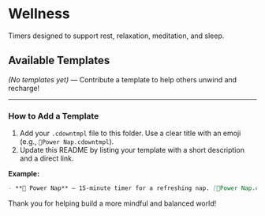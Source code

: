 # Wellness

Timers designed to support rest, relaxation, meditation, and sleep.

## Available Templates

*(No templates yet)* — Contribute a template to help others unwind and recharge!

---

### How to Add a Template

1. Add your `.cdowntmpl` file to this folder. Use a clear title with an emoji (e.g., `🦥Power Nap.cdowntmpl`).
2. Update this README by listing your template with a short description and a direct link.

**Example:**

```markdown
- **🦥 Power Nap** — 15-minute timer for a refreshing nap. [🦥Power Nap.cdowntmpl](🦥Power Nap.cdowntmpl)
```

Thank you for helping build a more mindful and balanced world!
